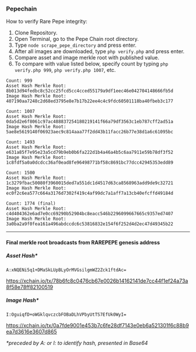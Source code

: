 ### Pepechain

How to verify Rare Pepe integrity:

1. Clone Repository.
2. Open Terminal, go to the Pepe Chain root directory.
3. Type ```node scrape_pepe_directory``` and press enter.
4. After all images are downloaded, type ```php verify.php``` and press enter.
5. Compare asset and image merkle root with published value.  
6. To compare with value listed below, specify count by typing ```php verify.php 999```, ```php verify.php 1007```, etc.


````
Count: 999
Asset Hash Merkle Root: 8b013d94fedbc8c52cc25fcd5cc4cced55179a9df1eec46e042704148666fb5d
Image Hash Merkle Root: 407190aa7248c2d68ed3795e8e7b17b22ee4c4c9fdc60501118ba40fbeb3c177
````
````
Count: 1007
Asset Hash Merkle Root: 0da5d2e6f8061c97ac488837254180219141f66a79df3563c1eb787cff2ad51a
Image Hash Merkle Root: 5ae8e5619140f06923aec9c814aaa77f2dd43b11facc26b77e38d1a6c61095bc
````
````
Count: 1493
Asset Hash Merkle Root: e631a85f7e95e23a5cd79b9eb0b6fa222d1b4a46a4b5c6aa7911e59b78df3f52
Image Hash Merkle Root: 1c8fdf5a0a0dcdcc36af0ead8fe96498771bf58c8691bc77dcc42945353edd89
````
````
Count: 1500
Asset Hash Merkle Root: 1c3279fbac50080f3960015ded7a551dc1d4517d63ca8568963add9de9c32721
Image Hash Merkle Root: ec0f2c6ea577c664a3176d7302f419c4af99dc7a1aff7a13cb40efcffd49184d
````
````
Count: 1774 (final)
Asset Hash Merkle Root: c4d404362e6ad7e0cc69290b52904bc8eacc546b2296099667665c9357ed7407
Image Hash Merkle Root: 3a0ba2a9f0fea161a496abdccdc6c53816832e154f6f252d4d2ec47d49345b22
````
---

#### Final merkle root broadcasts from RAREPEPE genesis address

##### Asset Hash*
````
A:xNQENi5q1+DMaSkLUpBLyOrMVGsilgmWZ2Zck1ftdAc=
````
https://xchain.io/tx/78b6fc8c0476cb67e0026b14162141de7cc44f1ef24a73a8f58e78ff82100519


##### Image Hash*
````
I:OguiqfD+oWGklqvczcbFOBaDLhVPbyUtTS7EfUk0WyI=
````
https://xchain.io/tx/0a7fde9001e453b7c6fe28df7143e0eb6a521301f6c88b9ea7d3616e3607d865

_*preceded by A: or I: to identify hash, presented in Base64_

